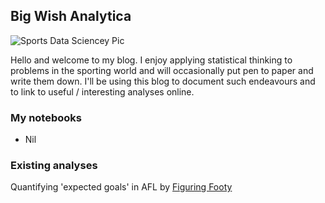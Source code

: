 ## Big Wish Analytica
![Sports Data Sciencey Pic](https://2s7gjr373w3x22jf92z99mgm5w-wpengine.netdna-ssl.com/wp-content/uploads/2019/03/basketball_analytics_1-300x176.png)

Hello and welcome to my blog. I enjoy applying statistical thinking to problems in the sporting world and will occasionally put pen to paper and write them down. I'll be using this blog to document such  endeavours and to link to useful / interesting analyses online. 

### My notebooks
 - Nil

### Existing analyses
Quantifying 'expected goals' in AFL by [Figuring Footy](https://figuringfooty.com/2016/06/29/goal-kicking-accuracy-maps-expscore/)
